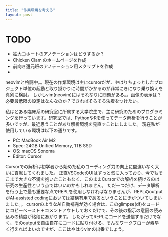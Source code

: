 ```yaml
---
title: "作業環境を考える"
layout: post
---
```

# TODO
- 拡大コホートのアノテーションはどうするか？
- Chicken Clam のホームページを作成
- 前向き還元班のアノテーション用スクリプトを作成
- 
neovimと格闘中。。現在の作業環境は主にcursorだが、やはりちょっとしたプロジェクト単位の起動と取り掛かりに時間がかかるのが非常にきになり乗り換えを真剣に検討。
しかしvim(neovim)にはそれなりに問題がある。。画像の表示は？必要最低限の設定はなんなのか？できればそろそろ決着をつけたい。


私はとある臨床系の研究室に所属する大学院生で、主に研究のためのプログラミングを行っています。研究室では、PythonやRを使ってデータ解析を行うことが多いですが、最近思うことがあり解析環境を見直すことにしました。
現在私が使用している環境は以下の通りです。

- PC: MacBook Air M2
- Spec: 24GB Unified Memory, 1TB SSD
- OS: macOS Sonoma
- Editor: Cursor

Cursorでの解析は初学者から始めた私のコーディング力の向上に間違いなく大いに貢献してくれました。
正直VSCodeのUIはずっと気に入っており、今でもそこまで大きな不満を抱いたこともなく、このままCursorでの解析を続けるのは研究の生産性という点ではいいのかもしれません。
ただ一つだけ、データ解析を行う上で最も重要な点でREPLを使用しなければなりませんが、REPLのoutputがAI-assisted codingにおいては結構有用であるということにきがついてしまいました。。
cursorのようなAI自動補完が効く場合は、このglimpse(df)をコードにコピーペースト＋コメントアウトしておくだけで、その後の指示の意図の読み込みの精度が格段にあがります。
したがってREPLにコードを送信するだけでなく、そのoutputを自由自在にコードに貼り付ける、そんなワークフローが素早く行えればよいのですが、ここはやはりvimの出番でしょう。

